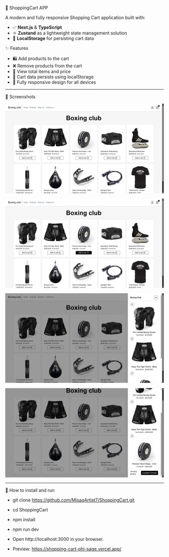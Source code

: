 🛒 ShoppingCart APP

A modern and fully responsive Shopping Cart application built with:

- ✅ **Next.js** & **TypeScript**
- ⚛️ **Zustand** as a lightweight state management solution
- 💾 **LocalStorage** for persisting cart data


✨ Features

- 🛍️ Add products to the cart  
- ❌ Remove products from the cart  
- 🔢 View total items and price  
- 💾 Cart data persists using localStorage  
- 📱 Fully responsive design for all devices

-------------------------------------   
📸 Screenshots

![UI Image](public/images/screenshots/1.png)

![UI Image](public/images/screenshots/2.png)

![UI Image](public/images/screenshots/3.png)

![UI Image](public/images/screenshots/4.png)

-------------------------------------
🚀 How to install and run
- git clone https://github.com/MisaqArtist7/ShoppingCart.git
- cd ShoppingCart
- npm install
- npm run dev
- Open http://localhost:3000 in your browser.

- Preview: https://shopping-cart-phi-sage.vercel.app/

